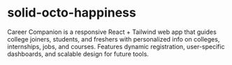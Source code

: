 # solid-octo-happiness
Career Companion is a responsive React + Tailwind web app that guides college joiners, students, and freshers with personalized info on colleges, internships, jobs, and courses. Features dynamic registration, user-specific dashboards, and scalable design for future tools.
